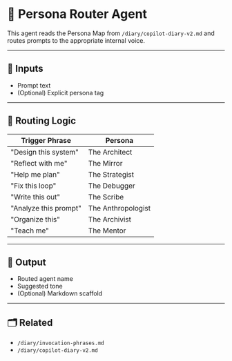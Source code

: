 # 🧠 Persona Router Agent

This agent reads the Persona Map from `/diary/copilot-diary-v2.md` and routes prompts to the appropriate internal voice.

---

## 🔧 Inputs
- Prompt text
- (Optional) Explicit persona tag

---

## 🧭 Routing Logic

| Trigger Phrase       | Persona         |
|----------------------|-----------------|
| "Design this system" | The Architect   |
| "Reflect with me"    | The Mirror      |
| "Help me plan"       | The Strategist  |
| "Fix this loop"      | The Debugger    |
| "Write this out"     | The Scribe      |
| "Analyze this prompt"| The Anthropologist |
| "Organize this"      | The Archivist   |
| "Teach me"           | The Mentor      |

---

## 🧬 Output
- Routed agent name
- Suggested tone
- (Optional) Markdown scaffold

---

## 🗂 Related
- `/diary/invocation-phrases.md`
- `/diary/copilot-diary-v2.md`
